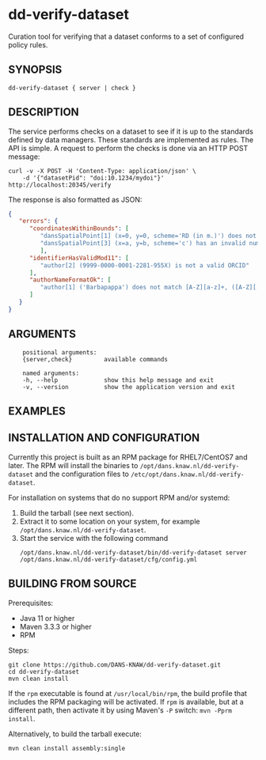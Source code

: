 dd-verify-dataset
=================

Curation tool for verifying that a dataset conforms to a set of configured policy rules.


SYNOPSIS
--------

    dd-verify-dataset { server | check }

DESCRIPTION
-----------
The service performs checks on a dataset to see if it is up to the standards defined by data managers. These standards are implemented as rules. The API is
simple. A request to perform the checks is done via an HTTP POST message:

```text
curl -v -X POST -H 'Content-Type: application/json' \
    -d '{"datasetPid": "doi:10.1234/mydoi"}' http://localhost:20345/verify
```

The response is also formatted as JSON: 

```json
{
   "errors": {
      "coordinatesWithinBounds": [
         "dansSpatialPoint[1] (x=0, y=0, scheme='RD (in m.)') does not conform to its scheme wich requires CoordinatesWithinBoundsConfig{minX=-7000, maxX=300000, minY=289000, maxY=629000}",
         "dansSpatialPoint[3] (x=a, y=b, scheme='c') has an invalid number and/or the scheme is not one of [longitude/latitude (degrees), RD, latlon, RD (in m.)]"
         ],
      "identifierHasValidMod11": [
         "author[2] (9999-0000-0001-2281-955X) is not a valid ORCID"
      ],
      "authorNameFormatOk": [
         "author[1] ('Barbapappa') does not match [A-Z][a-z]+, ([A-Z][.])+( [a-z]+)?"
      ]
   }
}

```


ARGUMENTS
---------

        positional arguments:
        {server,check}         available commands
        
        named arguments:
        -h, --help             show this help message and exit
        -v, --version          show the application version and exit

EXAMPLES
--------

<!-- Add examples of invoking this module from the command line or via HTTP other interfaces -->


INSTALLATION AND CONFIGURATION
------------------------------
Currently this project is built as an RPM package for RHEL7/CentOS7 and later. The RPM will install the binaries to
`/opt/dans.knaw.nl/dd-verify-dataset` and the configuration files to `/etc/opt/dans.knaw.nl/dd-verify-dataset`.

For installation on systems that do no support RPM and/or systemd:

1. Build the tarball (see next section).
2. Extract it to some location on your system, for example `/opt/dans.knaw.nl/dd-verify-dataset`.
3. Start the service with the following command
   ```
   /opt/dans.knaw.nl/dd-verify-dataset/bin/dd-verify-dataset server /opt/dans.knaw.nl/dd-verify-dataset/cfg/config.yml 
   ```

BUILDING FROM SOURCE
--------------------
Prerequisites:

* Java 11 or higher
* Maven 3.3.3 or higher
* RPM

Steps:

    git clone https://github.com/DANS-KNAW/dd-verify-dataset.git
    cd dd-verify-dataset 
    mvn clean install

If the `rpm` executable is found at `/usr/local/bin/rpm`, the build profile that includes the RPM
packaging will be activated. If `rpm` is available, but at a different path, then activate it by using
Maven's `-P` switch: `mvn -Pprm install`.

Alternatively, to build the tarball execute:

    mvn clean install assembly:single
